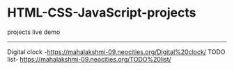# HTML-CSS-JavaScript-projects
projects live demo
______________________________________________________
Digital clock -https://mahalakshmi-09.neocities.org/Digital%20clock/
TODO list- https://mahalakshmi-09.neocities.org/TODO%20list/

